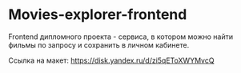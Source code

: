 # Movies-explorer-frontend

Frontend дипломного проекта - cервиса, в котором можно найти фильмы по запросу и сохранить в личном кабинете.

Ссылка на макет: https://disk.yandex.ru/d/zi5qEToXWYMvcQ